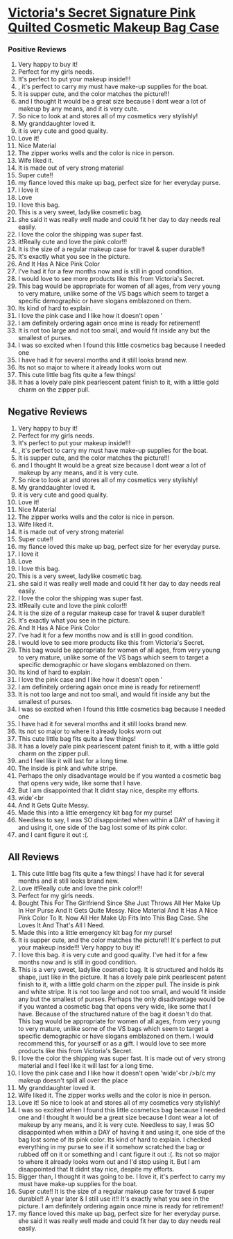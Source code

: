 # [Victoria&#x27;s Secret Signature Pink Quilted Cosmetic Makeup Bag Case](https://products.checkmycream.com/products/Victoria&#x27;s-Secret-Signature-Pink-Quilted-Cosmetic-Makeup-Bag-Case.html)

### Positive Reviews

<ol>
      <li>Very happy to buy it!</li>
      <li>Perfect for my girls needs.</li>
      <li>It&#x27;s perfect to put your makeup inside!!!</li>
      <li>, it&#x27;s perfect to carry my must have make-up supplies for the boat.</li>
      <li>It is supper cute, and the color matches the picture!!!</li>
      <li>and I thought It would be a great size because I dont wear a lot of makeup by any means, and it is very cute.</li>
      <li>So nice to look at and stores all of my cosmetics very stylishly!</li>
      <li>My granddaughter loved it.</li>
      <li>it is very cute and good quality.</li>
      <li>Love it!</li>
      <li>Nice Material</li>
      <li>The zipper works wells and the color is nice in person.</li>
      <li>Wife liked it.</li>
      <li>It is made out of very strong material</li>
      <li>Super cute!!</li>
      <li>my fiance loved this make up bag, perfect size for her everyday purse.</li>
      <li>I love it</li>
      <li>Love</li>
      <li>I love this bag.</li>
      <li>This is a very sweet, ladylike cosmetic bag.  </li>
      <li>she said it was really well made and could fit her day to day needs real easily.</li>
      <li>I love the color the shipping was super fast.</li>
      <li>it!Really cute and love the pink color!!!</li>
      <li>It is the size of a regular makeup case for travel &amp; super durable!!</li>
      <li>It&#x27;s exactly what you see in the picture.</li>
      <li>And It Has A Nice Pink Color</li>
      <li>I&#x27;ve had it for a few months now and is still in good condition.</li>
      <li>I would love to see more products like this from Victoria&#x27;s Secret.</li>
      <li>This bag would be appropriate for women of all ages, from very young to very mature, unlike some of the VS bags which seem to target a specific demographic or have slogans emblazoned on them.  </li>
      <li>Its kind of hard to explain.</li>
      <li>I love the pink case and I like how it doesn&#x27;t open &#x27;</li>
      <li>I am definitely ordering again once mine is ready for retirement!</li>
      <li>It is not too large and not too small, and would fit inside any but the smallest of purses.  </li>
      <li>I was so excited when I found this little cosmetics bag because I needed one</li>
      <li>I have had it for several months and it still looks brand new.</li>
      <li>Its not so major to where it already looks worn out</li>
      <li>This cute little bag fits quite a few things!</li>
      <li>It has a lovely pale pink pearlescent patent finish to it, with a little gold charm on the zipper pull.  </li>
</ol>


<h2>Negative Reviews</h2>
<ol>
<li> Very happy to buy it!</li>
<li> Perfect for my girls needs.</li>
<li> It&#x27;s perfect to put your makeup inside!!!</li>
<li> , it&#x27;s perfect to carry my must have make-up supplies for the boat.</li>
<li> It is supper cute, and the color matches the picture!!!</li>
<li> and I thought It would be a great size because I dont wear a lot of makeup by any means, and it is very cute.</li>
<li> So nice to look at and stores all of my cosmetics very stylishly!</li>
<li> My granddaughter loved it.</li>
<li> it is very cute and good quality.</li>
<li> Love it!</li>
<li> Nice Material</li>
<li> The zipper works wells and the color is nice in person.</li>
<li> Wife liked it.</li>
<li> It is made out of very strong material</li>
<li> Super cute!!</li>
<li> my fiance loved this make up bag, perfect size for her everyday purse.</li>
<li> I love it</li>
<li> Love</li>
<li> I love this bag.</li>
<li> This is a very sweet, ladylike cosmetic bag.  </li>
<li> she said it was really well made and could fit her day to day needs real easily.</li>
<li> I love the color the shipping was super fast.</li>
<li> it!Really cute and love the pink color!!!</li>
<li> It is the size of a regular makeup case for travel &amp; super durable!!</li>
<li> It&#x27;s exactly what you see in the picture.</li>
<li> And It Has A Nice Pink Color</li>
<li> I&#x27;ve had it for a few months now and is still in good condition.</li>
<li> I would love to see more products like this from Victoria&#x27;s Secret.</li>
<li> This bag would be appropriate for women of all ages, from very young to very mature, unlike some of the VS bags which seem to target a specific demographic or have slogans emblazoned on them.  </li>
<li> Its kind of hard to explain.</li>
<li> I love the pink case and I like how it doesn&#x27;t open &#x27;</li>
<li> I am definitely ordering again once mine is ready for retirement!</li>
<li> It is not too large and not too small, and would fit inside any but the smallest of purses.  </li>
<li> I was so excited when I found this little cosmetics bag because I needed one</li>
<li> I have had it for several months and it still looks brand new.</li>
<li> Its not so major to where it already looks worn out</li>
<li> This cute little bag fits quite a few things!</li>
<li> It has a lovely pale pink pearlescent patent finish to it, with a little gold charm on the zipper pull.  </li>
<li> and I feel like it will last for a long time.</li>
<li> The inside is pink and white stripe.  </li>
<li> Perhaps the only disadvantage would be if you wanted a cosmetic bag that opens very wide, like some that I have.  </li>
<li> But I am disappointed that It didnt stay nice, despite my efforts.</li>
<li> wide&#x27;&lt;br</li>
<li> And It Gets Quite Messy.</li>
<li> Made this into a little emergency kit bag for my purse!</li>
<li> Needless to say, I was SO disappointed when within a DAY of having it and using it, one side of the bag lost some of its pink color.</li>
<li> and I cant figure it out :(.</li>
</ol>

<h2>All Reviews</h2>

<ol>
    <li> This cute little bag fits quite a few things! I have had it for several months and it still looks brand new.</li>
    <li> Love it!Really cute and love the pink color!!!</li>
    <li> Perfect for my girls needs.</li>
    <li> Bought This For The Girlfriend Since She Just Throws All Her Make Up In Her Purse And It Gets Quite Messy. Nice Material And It Has A Nice Pink Color To It. Now All Her Make Up Fits Into This Bag Case. She Loves It And That&#x27;s All I Need.</li>
    <li> Made this into a little emergency kit bag for my purse!</li>
    <li> It is supper cute, and the color matches the picture!!! It&#x27;s perfect to put your makeup inside!!! Very happy to buy it!</li>
    <li> I love this bag. it is very cute and good quality. I&#x27;ve had it for a few months now and is still in good condition.</li>
    <li> This is a very sweet, ladylike cosmetic bag.  It is structured and holds its shape, just like in the picture.  It has a lovely pale pink pearlescent patent finish to it, with a little gold charm on the zipper pull.  The inside is pink and white stripe.  It is not too large and not too small, and would fit inside any but the smallest of purses.  Perhaps the only disadvantage would be if you wanted a cosmetic bag that opens very wide, like some that I have.  Because of the structured nature of the bag it doesn&#x27;t do that.  This bag would be appropriate for women of all ages, from very young to very mature, unlike some of the VS bags which seem to target a specific demographic or have slogans emblazoned on them.  I would recommend this, for yourself or as a gift.  I would love to see more products like this from Victoria&#x27;s Secret.</li>
    <li> I love the color the shipping was super fast. It is made out of very strong material and I feel like it will last for a long time.</li>
    <li> I love the pink case and I like how it doesn&#x27;t open &#x27;wide&#x27;&lt;br /&gt;b/c my makeup doesn&#x27;t spill all over the place</li>
    <li> My granddaughter loved it.</li>
    <li> Wife liked it. The zipper works wells and the color is nice in person.</li>
    <li> Love it! So nice to look at and stores all of my cosmetics very stylishly!</li>
    <li> I was so excited when I found this little cosmetics bag because I needed one and I thought It would be a great size because I dont wear a lot of makeup by any means, and it is very cute. Needless to say, I was SO disappointed when within a DAY of having it and using it, one side of the bag lost some of its pink color. Its kind of hard to explain. I checked everything in my purse to see if it somehow scratched the bag or rubbed off on it or something and I cant figure it out :(. Its not so major to where it already looks worn out and I&#x27;d stop using it. But I am disappointed that It didnt stay nice, despite my efforts.</li>
    <li> Bigger than, I thought it was going to be. I love it, it&#x27;s perfect to carry my must have make-up supplies for the boat.</li>
    <li> Super cute!! It is the size of a regular makeup case for travel &amp; super durable!! A year later &amp; I still use it!! It&#x27;s exactly what you see in the picture. I am definitely ordering again once mine is ready for retirement!</li>
    <li> my fiance loved this make up bag, perfect size for her everyday purse. she said it was really well made and could fit her day to day needs real easily.</li>
</ol>




